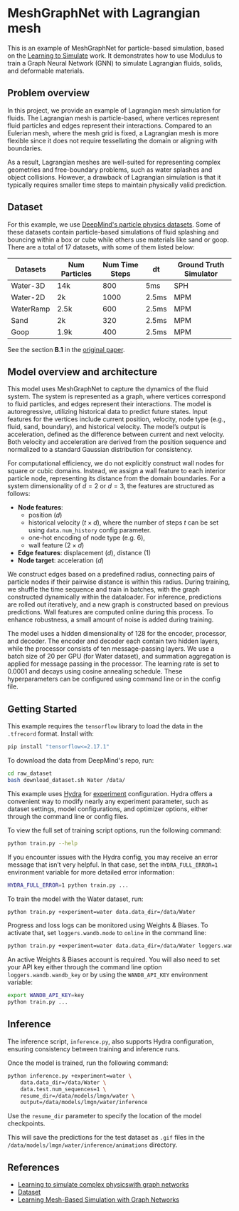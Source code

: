 # MeshGraphNet with Lagrangian mesh

This is an example of MeshGraphNet for particle-based simulation, based on the
[Learning to Simulate](https://sites.google.com/view/learning-to-simulate/)
work. It demonstrates how to use Modulus to train a Graph Neural Network (GNN)
to simulate Lagrangian fluids, solids, and deformable materials.

## Problem overview

In this project, we provide an example of Lagrangian mesh simulation for fluids. The
Lagrangian mesh is particle-based, where vertices represent fluid particles and
edges represent their interactions. Compared to an Eulerian mesh, where the mesh
grid is fixed, a Lagrangian mesh is more flexible since it does not require
tessellating the domain or aligning with boundaries.

As a result, Lagrangian meshes are well-suited for representing complex geometries
and free-boundary problems, such as water splashes and object collisions. However,
a drawback of Lagrangian simulation is that it typically requires smaller time
steps to maintain physically valid prediction.

## Dataset

For this example, we use [DeepMind's particle physics datasets](https://sites.google.com/view/learning-to-simulate).
Some of these datasets contain particle-based simulations of fluid splashing and bouncing
within a box or cube while others use materials like sand or goop.
There are a total of 17 datasets, with some of them listed below:

| Datasets     | Num Particles | Num Time Steps |    dt    | Ground Truth Simulator |
|--------------|---------------|----------------|----------|------------------------|
| Water-3D     | 14k           | 800            | 5ms      | SPH                    |
| Water-2D     | 2k            | 1000           | 2.5ms    | MPM                    |
| WaterRamp    | 2.5k          | 600            | 2.5ms    | MPM                    |
| Sand         | 2k            | 320            | 2.5ms    | MPM                    |
| Goop         | 1.9k          | 400            | 2.5ms    | MPM                    |

See the section **B.1** in the [original paper](https://arxiv.org/abs/2002.09405).

## Model overview and architecture

This model uses MeshGraphNet to capture the dynamics of the fluid system.
The system is represented as a graph, where vertices correspond to fluid particles,
and edges represent their interactions. The model is autoregressive,
utilizing historical data to predict future states. Input features for the vertices
include current position, velocity, node type (e.g., fluid, sand, boundary),
and historical velocity. The model’s output is acceleration, defined as the difference
between current and next velocity. Both velocity and acceleration are derived from
the position sequence and normalized to a standard Gaussian distribution
for consistency.

For computational efficiency, we do not explicitly construct wall nodes for
square or cubic domains. Instead, we assign a wall feature to each interior
particle node, representing its distance from the domain boundaries. For a
system dimensionality of $d = 2$ or $d = 3$, the features are structured
as follows:

- **Node features**:
  - position ($d$)
  - historical velocity ($t \times d$),
    where the number of steps $t$ can be set using `data.num_history` config parameter.
  - one-hot encoding of node type (e.g. 6),
  - wall feature ($2 \times d$)
- **Edge features**: displacement ($d$), distance (1)
- **Node target**: acceleration ($d$)

We construct edges based on a predefined radius, connecting pairs of particle
nodes if their pairwise distance is within this radius. During training, we
shuffle the time sequence and train in batches, with the graph constructed
dynamically within the dataloader. For inference, predictions are rolled out
iteratively, and a new graph is constructed based on previous predictions.
Wall features are computed online during this process. To enhance robustness,
a small amount of noise is added during training.

The model uses a hidden dimensionality of 128 for the encoder, processor, and
decoder. The encoder and decoder each contain two hidden layers, while the
processor consists of ten message-passing layers. We use a batch size of
20 per GPU (for Water dataset), and summation aggregation is applied for
message passing in the processor. The learning rate is set to 0.0001 and decays
using cosine annealing schedule. These hyperparameters can be configured using
command line or in the config file.

## Getting Started

This example requires the `tensorflow` library to load the data in the `.tfrecord`
format. Install with:

```bash
pip install "tensorflow<=2.17.1"
```

To download the data from DeepMind's repo, run:

```bash
cd raw_dataset
bash download_dataset.sh Water /data/
```

This example uses [Hydra](https://hydra.cc/docs/intro/) for [experiment](https://hydra.cc/docs/patterns/configuring_experiments/)
configuration. Hydra offers a convenient way to modify nearly any experiment parameter,
such as dataset settings, model configurations, and optimizer options,
either through the command line or config files.

To view the full set of training script options, run the following command:

```bash
python train.py --help
```

If you encounter issues with the Hydra config, you may receive an error message
that isn’t very helpful. In that case, set the `HYDRA_FULL_ERROR=1` environment
variable for more detailed error information:

```bash
HYDRA_FULL_ERROR=1 python train.py ...
```

To train the model with the Water dataset, run:

```bash
python train.py +experiment=water data.data_dir=/data/Water
```

Progress and loss logs can be monitored using Weights & Biases. To activate that,
set `loggers.wandb.mode` to `online` in the command line:

```bash
python train.py +experiment=water data.data_dir=/data/Water loggers.wandb.mode=online
```

An active Weights & Biases account is required. You will also need to set your
API key either through the command line option `loggers.wandb.wandb_key`
or by using the `WANDB_API_KEY` environment variable:

```bash
export WANDB_API_KEY=key
python train.py ...
```

## Inference

The inference script, `inference.py`, also supports Hydra configuration, ensuring
consistency between training and inference runs.

Once the model is trained, run the following command:

```bash
python inference.py +experiment=water \
    data.data_dir=/data/Water \
    data.test.num_sequences=1 \
    resume_dir=/data/models/lmgn/water \
    output=/data/models/lmgn/water/inference
```

Use the `resume_dir` parameter to specify the location of the model checkpoints.

This will save the predictions for the test dataset as `.gif` files in the
`/data/models/lmgn/water/inference/animations` directory.

## References

- [Learning to simulate complex physicswith graph networks](arxiv.org/abs/2002.09405)
- [Dataset](https://sites.google.com/view/learning-to-simulate)
- [Learning Mesh-Based Simulation with Graph Networks](https://arxiv.org/abs/2010.03409)
